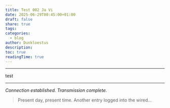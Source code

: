 ```yaml
---
title: Test 002 Ja Vi
date: 2025-06-29T00:45:00+01:00
draft: false
share: true
tags: 
categories:
  - blog
author: Dunkloestus
description: 
toc: true
readingTime: true
---
```

---
test

---

*Connection established. Transmission complete.*

> Present day, present time. Another entry logged into the wired...